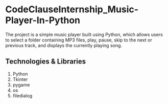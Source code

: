 # CodeClauseInternship_Music-Player-In-Python
The project is a simple music player built using Python, which allows users to select a folder containing MP3 files, play, pause, skip to the next or previous track, and displays the currently playing song.

## Technologies & Libraries
1) Python
2) Tkinter
3) pygame
4) os
5) filedialog
